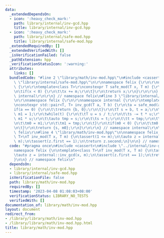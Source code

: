 ```yaml
---
data:
  _extendedDependsOn:
  - icon: ':heavy_check_mark:'
    path: library/internal/inv-gcd.hpp
    title: library/internal/inv-gcd.hpp
  - icon: ':heavy_check_mark:'
    path: library/internal/safe-mod.hpp
    title: library/internal/safe-mod.hpp
  _extendedRequiredBy: []
  _extendedVerifiedWith: []
  _isVerificationFailed: false
  _pathExtension: hpp
  _verificationStatusIcon: ':warning:'
  attributes:
    links: []
  bundledCode: "#line 2 \"library/math/inv-mod.hpp\"\n#include <cassert>\n#line 2\
    \ \"library/internal/safe-mod.hpp\"\n\r\nnamespace felix {\r\n\r\nnamespace internal\
    \ {\r\n\r\ntemplate<class T>\r\nconstexpr T safe_mod(T x, T m) {\r\n\tx %= m;\r\
    \n\tif(x < 0) {\r\n\t\tx += m;\r\n\t}\r\n\treturn x;\r\n}\r\n\r\n} // namespace\
    \ internal\r\n\r\n} // namespace felix\n#line 3 \"library/internal/inv-gcd.hpp\"\
    \n\r\nnamespace felix {\r\n\r\nnamespace internal {\r\n\r\ntemplate<class T>\r\
    \nconstexpr std::pair<T, T> inv_gcd(T a, T b) {\r\n\ta = safe_mod(a, b);\r\n\t\
    if(a == 0) {\r\n\t\treturn {b, 0};\r\n\t}\r\n\tT s = b, t = a;\r\n\tT m0 = 0,\
    \ m1 = 1;\r\n\twhile(t) {\r\n\t\tT u = s / t;\r\n\t\ts -= t * u;\r\n\t\tm0 -=\
    \ m1 * u;\r\n\t\tauto tmp = s;\r\n\t\ts = t;\r\n\t\tt = tmp;\r\n\t\ttmp = m0;\r\
    \n\t\tm0 = m1;\r\n\t\tm1 = tmp;\r\n\t}\r\n\tif(m0 < 0) {\r\n\t\tm0 += b / s;\r\
    \n\t}\r\n\treturn {s, m0};\r\n}\r\n\r\n} // namespace internal\r\n\r\n} // namespace\
    \ felix\r\n#line 4 \"library/math/inv-mod.hpp\"\n\nnamespace felix {\n\ntemplate<class\
    \ T>\nT inv_mod(T x, T m) {\n\tassert(1 <= m);\n\tauto z = internal::inv_gcd(x,\
    \ m);\n\tassert(z.first == 1);\n\treturn z.second;\n}\n\n} // namespace felix\n"
  code: "#pragma once\n#include <cassert>\n#include \"../internal/inv-gcd.hpp\"\n\n\
    namespace felix {\n\ntemplate<class T>\nT inv_mod(T x, T m) {\n\tassert(1 <= m);\n\
    \tauto z = internal::inv_gcd(x, m);\n\tassert(z.first == 1);\n\treturn z.second;\n\
    }\n\n} // namespace felix\n"
  dependsOn:
  - library/internal/inv-gcd.hpp
  - library/internal/safe-mod.hpp
  isVerificationFile: false
  path: library/math/inv-mod.hpp
  requiredBy: []
  timestamp: '2023-04-08 01:08:03+08:00'
  verificationStatus: LIBRARY_NO_TESTS
  verifiedWith: []
documentation_of: library/math/inv-mod.hpp
layout: document
redirect_from:
- /library/library/math/inv-mod.hpp
- /library/library/math/inv-mod.hpp.html
title: library/math/inv-mod.hpp
---
```

